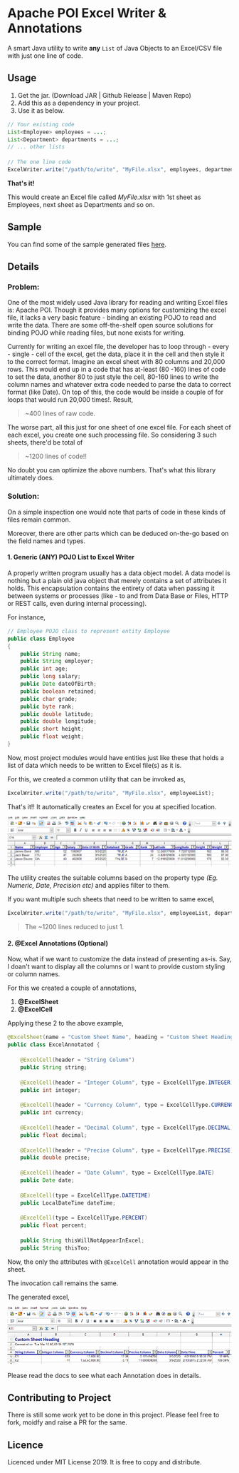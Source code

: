 # Apache POI Excel Writer & Annotations

A smart Java utility to write **any** `List` of Java Objects to an Excel/CSV file with just one line of code.

## Usage

1. Get the jar. (Download JAR | Github Release | Maven Repo)
2. Add this as a dependency in your project.
3. Use it as below.

``` Java
// Your existing code
List<Employee> employees = ...;
List<Department> departments = ...;
// ... other lists

// The one line code
ExcelWriter.write("/path/to/write", "MyFile.xlsx", employees, departments, ...);
```

**That's it!** 

This would create an Excel file called _MyFile.xlsx_ with 1st sheet as Employees, next sheet as Departments and so on. 

## Sample

You can find some of the sample generated files [here](/src/test/resources/output/). 

## Details

### Problem:

One of the most widely used Java library for reading and writing Excel files is: Apache POI. Though it provides many options for customizing the excel file, it lacks a very basic feature - binding an existing POJO to read and write the data. There are some off-the-shelf open source solutions for binding POJO while reading files, but none exists for writing.

Currently for writing an excel file, the developer has to loop through - every - single - cell of the excel, get the data, place it in the cell and then style it to the correct format. Imagine an excel sheet with 80 columns and 20,000 rows. This would end up in a code that has at-least (80 -160) lines of code to set the data, another 80 to just style the cell, 80-160 lines to write the column names and whatever extra code needed to parse the data to correct format (like Date). On top of this, the code would be inside a couple of for loops that would run 20,000 times!. Result,


> ~400 lines of raw code.

The worse part, all this just for one sheet of one excel file. For each sheet of each excel, you create one such processing file.
So considering 3 such sheets, there'd be total of

> ~1200 lines of code!!

No doubt you can optimize the above numbers. That's what this library ultimately does. 

### Solution:


On a simple inspection one would note that parts of code in these kinds of files remain common.

Moreover, there are other parts which can be deduced on-the-go based on the field names and types.


#### 1. Generic (ANY) POJO List to Excel Writer


A properly written program usually has a data object model. A data model is nothing but a plain old java object that merely contains a set of attributes it holds. This encapsulation contains the entirety of data when passing it between systems or processes (like - to and from Data Base or Files, HTTP or REST calls, even during internal processing).

For instance,

``` Java
// Employee POJO class to represent entity Employee 
public class Employee 
{ 
    public String name;
	public String employer;
	public int age;
	public long salary;
	public Date dateOfBirth;
	public boolean retained;
	public char grade;
	public byte rank;
	public double latitude;
	public double longitude;
	public short height;
	public float weight;
} 
```

Now, most project modules would have entities just like these that holds a list of data which needs to be written to Excel file(s) as it is. 

For this, we created a common utility that can be invoked as,

``` Java
ExcelWriter.write("/path/to/write", "MyFile.xlsx", employeeList);
```

That's it!! It automatically creates an Excel for you at specified location.

![Simple Sheet Image](/docs/NonAnnotated.png "Directly generated Excel Sheet")

The utility creates the suitable columns based on the property type _(Eg. Numeric, Date, Precision etc)_ and applies filter to them.


If you want multiple such sheets that need to be written to same excel,

``` Java
ExcelWriter.write("/path/to/write", "MyFile.xlsx", employeeList, departmentList, salaryBreakDown, ...); 
```

> The ~1200 lines reduced to just 1.


#### 2. @Excel Annotations (Optional)

Now, what if we want to customize the data instead of presenting as-is. Say, I doan't want to display all the columns or I want to provide custom styling or column names.

For this we created a couple of annotations,

1. **@ExcelSheet**
2. **@ExcelCell**


Applying these 2 to the above example,

``` Java
@ExcelSheet(name = "Custom Sheet Name", heading = "Custom Sheet Heading")
public class ExcelAnnotated {

	@ExcelCell(header = "String Column")
	public String string;

	@ExcelCell(header = "Integer Column", type = ExcelCellType.INTEGER)
	public int integer;

	@ExcelCell(header = "Currency Column", type = ExcelCellType.CURRENCY)
	public int currency;

	@ExcelCell(header = "Decimal Column", type = ExcelCellType.DECIMAL)
	public float decimal;

	@ExcelCell(header = "Precise Column", type = ExcelCellType.PRECISE)
	public double precise;

	@ExcelCell(header = "Date Column", type = ExcelCellType.DATE)
	public Date date;

	@ExcelCell(type = ExcelCellType.DATETIME)
	public LocalDateTime dateTime;

	@ExcelCell(type = ExcelCellType.PERCENT)
    public float percent;
    
    public String thisWillNotAppearInExcel;
    public String thisToo;
```

Now, the only the attributes with `@ExcelCell` annotation would appear in the sheet.

The invocation call remains the same.

The generated excel,

![Annotated Sheet Image](/docs/Annotated.png "Excel generated using Annotations")

Please read the docs to see what each Annotation does in details.

## Contributing to Project

There is still some work yet to be done in this project. Please feel free to fork, moidfy and raise a PR for the same.

## Licence

Licenced under MIT License 2019. It is free to copy and distribute.